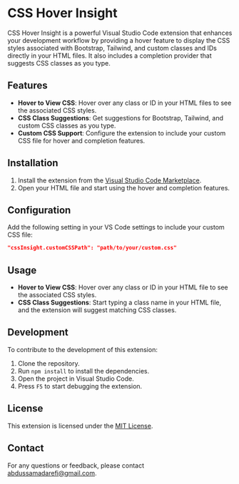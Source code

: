 # CSS Hover Insight

CSS Hover Insight is a powerful Visual Studio Code extension that enhances your development workflow by providing a hover feature to display the CSS styles associated with Bootstrap, Tailwind, and custom classes and IDs directly in your HTML files. It also includes a completion provider that suggests CSS classes as you type.

## Features

- **Hover to View CSS**: Hover over any class or ID in your HTML files to see the associated CSS styles.
- **CSS Class Suggestions**: Get suggestions for Bootstrap, Tailwind, and custom CSS classes as you type.
- **Custom CSS Support**: Configure the extension to include your custom CSS file for hover and completion features.

## Installation

1. Install the extension from the [Visual Studio Code Marketplace](https://marketplace.visualstudio.com/vscode).
2. Open your HTML file and start using the hover and completion features.

## Configuration

Add the following setting in your VS Code settings to include your custom CSS file:

```json
"cssInsight.customCSSPath": "path/to/your/custom.css"
```

## Usage

- **Hover to View CSS**: Hover over any class or ID in your HTML file to see the associated CSS styles.
- **CSS Class Suggestions**: Start typing a class name in your HTML file, and the extension will suggest matching CSS classes.

## Development

To contribute to the development of this extension:

1. Clone the repository.
2. Run `npm install` to install the dependencies.
3. Open the project in Visual Studio Code.
4. Press `F5` to start debugging the extension.

## License

This extension is licensed under the [MIT License](LICENSE).

## Contact

For any questions or feedback, please contact [abdussamadarefi@gmail.com](mailto:abdussamadarefi@gmail.com).
